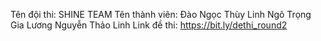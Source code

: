 Tên đội thi: SHINE TEAM
Tên thành viên:
Đào Ngọc Thùy Linh
Ngô Trọng Gia
Lương Nguyễn Thảo Linh
Link đề thi:
https://bit.ly/dethi_round2
